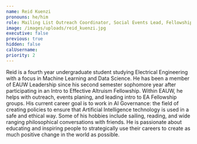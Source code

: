 ```yaml
---
name: Reid Kuenzi
pronouns: he/him
role: Mailing List Outreach Coordinator, Social Events Lead, Fellowship Coordinator
image: /images/uploads/reid_kuenzi.jpg
executive: false
previous: true
hidden: false
calUsername:
priority: 2
---
```

Reid is a fourth year undergraduate student studying Electrical Engineering with a focus in Machine Learning and Data Science. He has been a member of EAUW Leadership since his second semester sophomore year after participating in an Intro to Effective Altruism Fellowship. Within EAUW, he helps with outreach, events planing, and leading intro to EA Fellowship groups. His current career goal is to work in AI Governance: the field of creating policies to ensure that Artificial Intelligence technology is used in a safe and ethical way. Some of his hobbies include sailing, reading, and wide ranging philosophical conversations with friends. He is passionate about educating and inspiring people to strategically use their careers to create as much positive change in the world as possible.